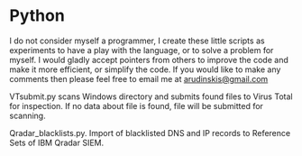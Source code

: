 # Python

I do not consider myself a programmer, I create these little scripts as experiments to have a play with the language, or to solve a problem for myself. I would gladly accept pointers from others to improve the code and make it more efficient, or simplify the code. If you would like to make any comments then please feel free to email me at arudinskis@gmail.com

VTsubmit.py scans Windows directory and submits found files to Virus Total for inspection. If no data about file is found, file will be submitted for scanning.

Qradar_blacklists.py. Import of blacklisted DNS and IP records to Reference Sets of IBM Qradar SIEM.
